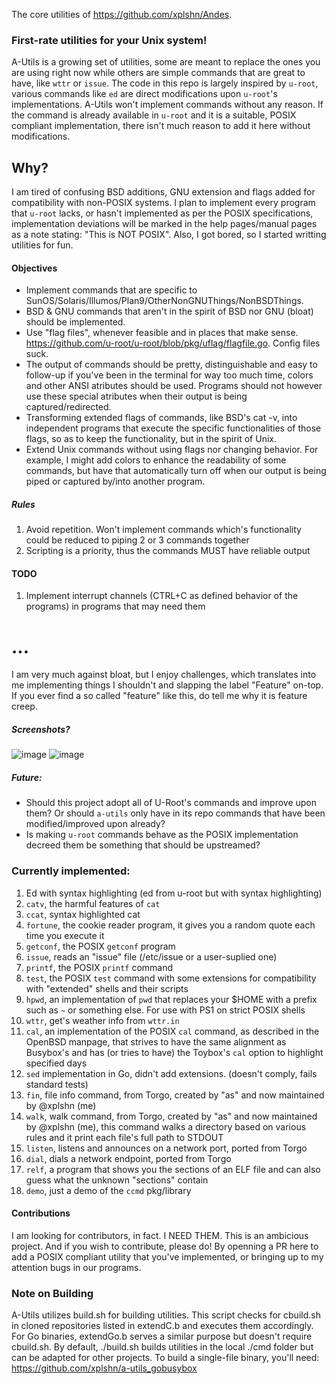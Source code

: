 The core utilities of https://github.com/xplshn/Andes.

### First-rate utilities for your Unix system!
A-Utils is a growing set of utilities, some are meant to replace the ones you are using right now while others are simple commands that are great to have, like `wttr` or `issue`.
The code in this repo is largely inspired by `u-root`, various commands like `ed` are direct modifications upon `u-root`'s implementations. A-Utils won't implement commands without any reason. If the command is already available in `u-root` and it is a suitable, POSIX compliant implementation, there isn't much reason to add it here without modifications.

## Why?
I am tired of confusing BSD additions, GNU extension and flags added for compatibility with non-POSIX systems. I plan to implement every program that `u-root` lacks, or hasn't implemented as per the POSIX specifications, implementation deviations will be marked in the help pages/manual pages as a note stating: "This is NOT POSIX".
Also, I got bored, so I started writting utilities for fun.

#### Objectives
- Implement commands that are specific to SunOS/Solaris/Illumos/Plan9/OtherNonGNUThings/NonBSDThings.
- BSD & GNU commands that aren't in the spirit of BSD nor GNU (bloat) should be implemented.
- Use "flag files", whenever feasible and in places that make sense. https://github.com/u-root/u-root/blob/pkg/uflag/flagfile.go. Config files suck.
- The output of commands should be pretty, distinguishable and easy to follow-up if you've been in the terminal for way too much time, colors and other ANSI atributes should be used. Programs should not however use these special atributes when their output is being captured/redirected.
- Transforming extended flags of commands, like BSD's cat -v, into independent programs that execute the specific functionalities of those flags, so as to keep the functionality, but in the spirit of Unix.
- Extend Unix commands without using flags nor changing behavior. For example, I might add colors to enhance the readability of some commands, but have that automatically turn off when our output is being piped or captured by/into another program.

##### Rules
1. Avoid repetition. Won't implement commands which's functionality could be reduced to piping 2 or 3 commands together
2. Scripting is a priority, thus the commands MUST have reliable output

#### TODO
1. Implement interrupt channels (CTRL+C as defined behavior of the programs) in programs that may need them

# ...
I am very much against bloat, but I enjoy challenges, which translates into me implementing things I shouldn't and slapping the label "Feature" on-top. If you ever find a so called "feature" like this, do tell me why it is feature creep.

##### Screenshots?
![image](https://github.com/user-attachments/assets/49469f2b-0ffc-4f81-961a-c08d5b470af1)
![image](https://github.com/user-attachments/assets/560dc83b-5354-4bf2-bf53-b110ab882237)

##### Future:
 - Should this project adopt all of U-Root's commands and improve upon them? Or should `a-utils`
 only have in its repo commands that have been modified/improved upon already?
 - Is making `u-root` commands behave as the POSIX implementation decreed them be something that should be upstreamed?

### Currently implemented:
1. Ed with syntax highlighting (ed from u-root but with syntax highlighting)
2. `catv`, the harmful features of `cat`
3. `ccat`, syntax highlighted cat
4. `fortune`, the cookie reader program, it gives you a random quote each time you execute it
5. `getconf`, the POSIX `getconf` program
6. `issue`, reads an "issue" file (/etc/issue or a user-suplied one)
7. `printf`, the POSIX `printf` command
8. `test`, the POSIX `test` command with some extensions for compatibility with "extended" shells and their scripts
9. `hpwd`, an implementation of `pwd` that replaces your $HOME with a prefix such as `~` or something else. For use with PS1 on strict POSIX shells
10. `wttr`, get's weather info from `wttr.in`
11. `cal`, an implementation of the POSIX `cal` command, as described in the OpenBSD manpage, that strives to have the same alignment as Busybox's and has (or tries to have) the Toybox's `cal` option to highlight specified days
12. `sed` implementation in Go, didn't add extensions. (doesn't comply, fails standard tests)
13. `fin`, file info command, from Torgo, created by "as" and now maintained by @xplshn (me)
14. `walk`, walk command, from Torgo, created by "as" and now maintained by @xplshn (me), this command walks a directory based on various rules and it print each file's full path to STDOUT
15. `listen`, listens and announces on a network port, ported from Torgo
16. `dial`, dials a network endpoint, ported from Torgo
17. `relf`, a program that shows you the sections of an ELF file and can also guess what the unknown "sections" contain
18. `demo`, just a demo of the `ccmd` pkg/library

#### Contributions
I am looking for contributors, in fact. I NEED THEM. This is an ambicious project. And if you wish to contribute, please do! By openning a PR here to add a POSIX compliant utility that you've implemented, or bringing up to my attention bugs in our programs.

### Note on Building
A-Utils utilizes build.sh for building utilities. This script checks for cbuild.sh in cloned repositories listed in extendC.b and executes them accordingly. For Go binaries, extendGo.b serves a similar purpose but doesn't require cbuild.sh. By default, ./build.sh builds utilities in the local ./cmd folder but can be adapted for other projects. To build a single-file binary, you'll need: https://github.com/xplshn/a-utils_gobusybox
